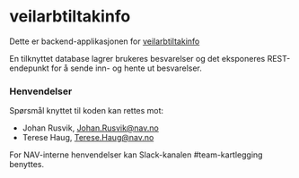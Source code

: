 # veilarbtiltakinfo

Dette er backend-applikasjonen for [veilarbtiltakinfo](https://github.com/navikt/veilarbtiltakinfo)

En tilknyttet database lagrer brukeres besvarelser og det eksponeres REST-endepunkt for å sende inn- og hente ut besvarelser.

### Henvendelser
Spørsmål knyttet til koden kan rettes mot:
 
* Johan Rusvik, Johan.Rusvik@nav.no
* Terese Haug, Terese.Haug@nav.no

For NAV-interne henvendelser kan Slack-kanalen #team-kartlegging benyttes.
